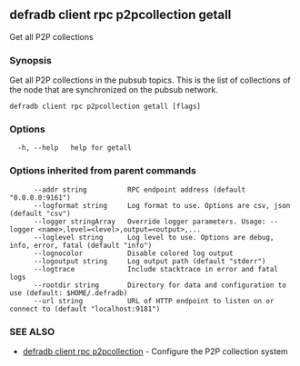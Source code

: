 ## defradb client rpc p2pcollection getall

Get all P2P collections

### Synopsis

Get all P2P collections in the pubsub topics.
This is the list of collections of the node that are synchronized on the pubsub network.

```
defradb client rpc p2pcollection getall [flags]
```

### Options

```
  -h, --help   help for getall
```

### Options inherited from parent commands

```
      --addr string          RPC endpoint address (default "0.0.0.0:9161")
      --logformat string     Log format to use. Options are csv, json (default "csv")
      --logger stringArray   Override logger parameters. Usage: --logger <name>,level=<level>,output=<output>,...
      --loglevel string      Log level to use. Options are debug, info, error, fatal (default "info")
      --lognocolor           Disable colored log output
      --logoutput string     Log output path (default "stderr")
      --logtrace             Include stacktrace in error and fatal logs
      --rootdir string       Directory for data and configuration to use (default: $HOME/.defradb)
      --url string           URL of HTTP endpoint to listen on or connect to (default "localhost:9181")
```

### SEE ALSO

* [defradb client rpc p2pcollection](defradb_client_rpc_p2pcollection.md)	 - Configure the P2P collection system

